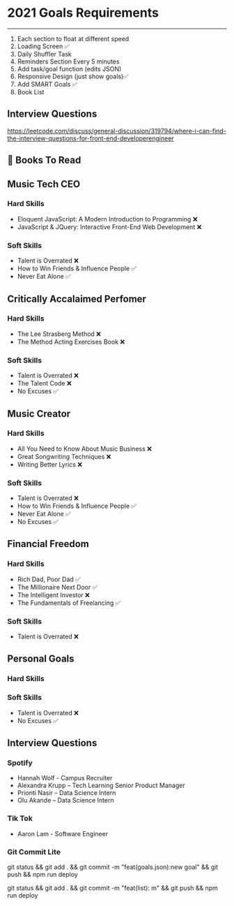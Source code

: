 # 2021 Goals Requirements

---

1. Each section to float at different speed
2. Loading Screen ✅
3. Daily Shuffler Task
4. Reminders Section Every 5 minutes
5. Add task/goal function (edits JSON)
6. Responsive Design (just show goals)✅
7. Add SMART Goals ✅
8. Book List

## Interview Questions

https://leetcode.com/discuss/general-discussion/319794/where-i-can-find-the-interview-questions-for-front-end-developerengineer

## 📕 Books To Read

## Music Tech CEO

### Hard Skills

- Eloquent JavaScript: A Modern Introduction to Programming ❌
- JavaScript & JQuery: Interactive Front-End Web Development ❌

### Soft Skills

- Talent is Overrated ❌
- How to Win Friends & Influence People ✅
- Never Eat Alone ✅

## Critically Accalaimed Perfomer

### Hard Skills

- The Lee Strasberg Method ❌
- The Method Acting Exercises Book ❌

### Soft Skills

- Talent is Overrated ❌
- The Talent Code ❌
- No Excuses ✅

## Music Creator

### Hard Skills

- All You Need to Know About Music Business ❌
- Great Songwriting Techniques ❌
- Writing Better Lyrics ❌

### Soft Skills

- Talent is Overrated ❌
- How to Win Friends & Influence People ✅
- Never Eat Alone ✅
- No Excuses ✅

## Financial Freedom

### Hard Skills

- Rich Dad, Poor Dad ✅
- The Millionaire Next Door ✅
- The Intelligent Investor ❌
- The Fundamentals of Freelancing ✅

### Soft Skills

- Talent is Overrated ❌

## Personal Goals

### Hard Skills

### Soft Skills

- Talent is Overrated ❌
- No Excuses ✅

## Interview Questions

### Spotify

- Hannah Wolf - Campus Recruiter
- Alexandra Krupp – Tech Learning Senior Product Manager
- Prionti Nasir – Data Science Intern
- Olu Akande – Data Science Intern

### Tik Tok

- Aaron Lam - Software Engineer

### Git Commit Lite

<!-- Adding New Goal -->

git status && git add . && git commit -m "feat(goals.json):new goal" && git push && npm run deploy

<!-- Any other component-->

git status && git add . && git commit -m "feat(list): m" && git push && npm run deploy

